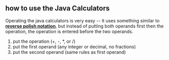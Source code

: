 ## how to use the **Java Calculators**
Operating the java calculators is very easy -- it uses something similar to 
[**reverse polish notation**](https://en.wikipedia.org/wiki/Reverse_Polish_notation), but instead of putting both operands first then the operation, the operation is entered before the two operands.

1. put the operation (+, -, *, or /)
2. put the first operand (any integer or decimal, no fractions)
3. put the second operand (same rules as first operand)
